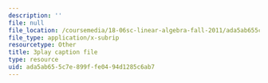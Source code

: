 ```yaml
---
description: ''
file: null
file_location: /coursemedia/18-06sc-linear-algebra-fall-2011/ada5ab655c7e899ffe0494d1285c6ab7_srxexLishgY.srt
file_type: application/x-subrip
resourcetype: Other
title: 3play caption file
type: resource
uid: ada5ab65-5c7e-899f-fe04-94d1285c6ab7
---
```

